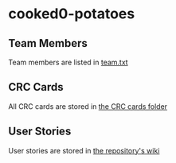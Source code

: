 # cooked0-potatoes

## Team Members

Team members are listed in [team.txt](/doc/team.txt)

## CRC Cards

All CRC cards are stored in [the CRC cards folder](/doc/CRC%20cards/)

## User Stories

User stories are stored in [the repository's wiki](https://github.com/CMPUT301F24cooked0/cooked0-potatoes/wiki/User-Stories)
